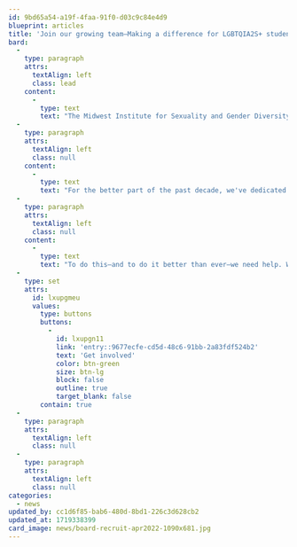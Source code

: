 ```yaml
---
id: 9bd65a54-a19f-4faa-91f0-d03c9c84e4d9
blueprint: articles
title: 'Join our growing team—Making a difference for LGBTQIA2S+ students in the Midwest'
bard:
  -
    type: paragraph
    attrs:
      textAlign: left
      class: lead
    content:
      -
        type: text
        text: "The Midwest Institute for Sexuality and Gender Diversity is excited to announce we're growing our capacity through new involvement opportunities on key projects and strategic areas, including podcast production, social media, communications, graphic design, websites, customer service, event management, and more."
  -
    type: paragraph
    attrs:
      textAlign: left
      class: null
    content:
      -
        type: text
        text: "For the better part of the past decade, we've dedicated ourselves to our founding charge of supporting the Midwest Bisexual Lesbian Gay Transgender Asexual College Conference. In that time, our work and the context in which we do it have evolved alongside each other. Today, we coordinate a slate of programs and initiatives focusing on the needs, experiences, and liberation of queer and trans folks in the Midwest. "
  -
    type: paragraph
    attrs:
      textAlign: left
      class: null
    content:
      -
        type: text
        text: "To do this—and to do it better than ever—we need help. We're seeking thoughtful, motivated, collaborative partners to join us, and this summer we're leading a special coordinated round of outreach and recruitment. Click or tap the button below to learn more and get started."
  -
    type: set
    attrs:
      id: lxupgmeu
      values:
        type: buttons
        buttons:
          -
            id: lxupgn11
            link: 'entry::9677ecfe-cd5d-48c6-91bb-2a83fdf524b2'
            text: 'Get involved'
            color: btn-green
            size: btn-lg
            block: false
            outline: true
            target_blank: false
        contain: true
  -
    type: paragraph
    attrs:
      textAlign: left
      class: null
  -
    type: paragraph
    attrs:
      textAlign: left
      class: null
categories:
  - news
updated_by: cc1d6f85-bab6-480d-8bd1-226c3d628cb2
updated_at: 1719338399
card_image: news/board-recruit-apr2022-1090x681.jpg
---
```

